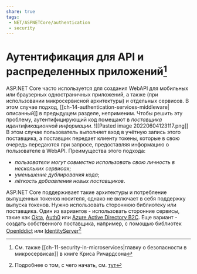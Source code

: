 ```yaml
---
share: true
tags:
 - NET/ASPNETCore/authentication
 - security
---
```

# Аутентификация для API и распределенных приложений[^1]
ASP.NET Core часто используется для создания WebAPI для мобильных или браузерных одностраничных приложений, а также (при использовании микросервисной архитектуры) и отдельных сервисов.
В этом случае подход, [[ch-14-authentication-services-middleware|описанный]] в предыдущем разделе, неприменим.
Чтобы решить эту проблему, аутентифицирующий код помещают в *поставщика идентификационной информации*.
![[Pasted image 20220604123117.png]]
В этом случае пользователь выполняет вход в учётную запись этого поставщика, а поставщик передает клиенту токены, которые в свою очередь передаются при запросе, предоставляя информацию о пользователе в WebAPI.
Преимущества этого подхода:
- *пользователи могут совместно использовать свою личность в нескольких сервисах*;
- *уменьшение дублирования кода*;
- *лёгкость добаавления новых поставщиков*.

ASP.NET Core поддерживает такие архитектуры и потребление выпущенных токенов носителя, однако не включает в себя поддержку выпуска токенов. Нужно использовать стороннюю библиотеку или поставщика.
Один из вариантов - использовать сторонние сервисы, такие как [Okta](https://www.okta.com/), [Auth0](https://auth0.com/) или [Azure Active Directory B2C](https://docs.microsoft.com/ru-ru/azure/active-directory-b2c/overview).
Еще вариант - создать собственного поставщика, например, с помощью библиотек [OpenIddict](https://github.com/openiddict) или [IdentityServer](https://identityserver4.readthedocs.io/en/latest/)[^2]

[^1]:См. также [[ch-11-security-in-microservices|главку о безопасности в микросервисах]] в книге Криса Ричардсона
[^2]:Подробнее о том, с чего начать, см. [тут](https://docs.microsoft.com/ru-ru/aspnet/core/security/authentication/identity-api-authorization?view=aspnetcore-6.0)